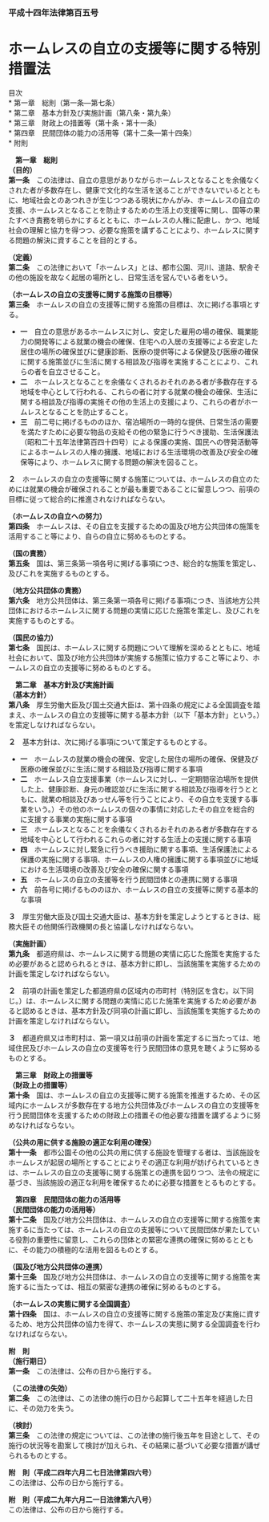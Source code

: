 ### 平成十四年法律第百五号  
# ホームレスの自立の支援等に関する特別措置法  
  
目次  
	* 第一章　総則（第一条―第七条）  
	* 第二章　基本方針及び実施計画（第八条・第九条）  
	* 第三章　財政上の措置等（第十条・第十一条）  
	* 第四章　民間団体の能力の活用等（第十二条―第十四条）  
	* 附則  
  
&emsp;**第一章　総則**  
**（目的）**  
**第一条**　この法律は、自立の意思がありながらホームレスとなることを余儀なくされた者が多数存在し、健康で文化的な生活を送ることができないでいるとともに、地域社会とのあつれきが生じつつある現状にかんがみ、ホームレスの自立の支援、ホームレスとなることを防止するための生活上の支援等に関し、国等の果たすべき責務を明らかにするとともに、ホームレスの人権に配慮し、かつ、地域社会の理解と協力を得つつ、必要な施策を講ずることにより、ホームレスに関する問題の解決に資することを目的とする。  
  
**（定義）**  
**第二条**　この法律において「ホームレス」とは、都市公園、河川、道路、駅舎その他の施設を故なく起居の場所とし、日常生活を営んでいる者をいう。  
  
**（ホームレスの自立の支援等に関する施策の目標等）**  
**第三条**　ホームレスの自立の支援等に関する施策の目標は、次に掲げる事項とする。  
* **一**　自立の意思があるホームレスに対し、安定した雇用の場の確保、職業能力の開発等による就業の機会の確保、住宅への入居の支援等による安定した居住の場所の確保並びに健康診断、医療の提供等による保健及び医療の確保に関する施策並びに生活に関する相談及び指導を実施することにより、これらの者を自立させること。  
* **二**　ホームレスとなることを余儀なくされるおそれのある者が多数存在する地域を中心として行われる、これらの者に対する就業の機会の確保、生活に関する相談及び指導の実施その他の生活上の支援により、これらの者がホームレスとなることを防止すること。  
* **三**　前二号に掲げるもののほか、宿泊場所の一時的な提供、日常生活の需要を満たすために必要な物品の支給その他の緊急に行うべき援助、生活保護法（昭和二十五年法律第百四十四号）による保護の実施、国民への啓発活動等によるホームレスの人権の擁護、地域における生活環境の改善及び安全の確保等により、ホームレスに関する問題の解決を図ること。  
  
**２**　ホームレスの自立の支援等に関する施策については、ホームレスの自立のためには就業の機会が確保されることが最も重要であることに留意しつつ、前項の目標に従って総合的に推進されなければならない。  
  
**（ホームレスの自立への努力）**  
**第四条**　ホームレスは、その自立を支援するための国及び地方公共団体の施策を活用すること等により、自らの自立に努めるものとする。  
  
**（国の責務）**  
**第五条**　国は、第三条第一項各号に掲げる事項につき、総合的な施策を策定し、及びこれを実施するものとする。  
  
**（地方公共団体の責務）**  
**第六条**　地方公共団体は、第三条第一項各号に掲げる事項につき、当該地方公共団体におけるホームレスに関する問題の実情に応じた施策を策定し、及びこれを実施するものとする。  
  
**（国民の協力）**  
**第七条**　国民は、ホームレスに関する問題について理解を深めるとともに、地域社会において、国及び地方公共団体が実施する施策に協力すること等により、ホームレスの自立の支援等に努めるものとする。  
  
&emsp;**第二章　基本方針及び実施計画**  
**（基本方針）**  
**第八条**　厚生労働大臣及び国土交通大臣は、第十四条の規定による全国調査を踏まえ、ホームレスの自立の支援等に関する基本方針（以下「基本方針」という。）を策定しなければならない。  
  
**２**　基本方針は、次に掲げる事項について策定するものとする。  
* **一**　ホームレスの就業の機会の確保、安定した居住の場所の確保、保健及び医療の確保並びに生活に関する相談及び指導に関する事項  
* **二**　ホームレス自立支援事業（ホームレスに対し、一定期間宿泊場所を提供した上、健康診断、身元の確認並びに生活に関する相談及び指導を行うとともに、就業の相談及びあっせん等を行うことにより、その自立を支援する事業をいう。）その他のホームレスの個々の事情に対応したその自立を総合的に支援する事業の実施に関する事項  
* **三**　ホームレスとなることを余儀なくされるおそれのある者が多数存在する地域を中心として行われるこれらの者に対する生活上の支援に関する事項  
* **四**　ホームレスに対し緊急に行うべき援助に関する事項、生活保護法による保護の実施に関する事項、ホームレスの人権の擁護に関する事項並びに地域における生活環境の改善及び安全の確保に関する事項  
* **五**　ホームレスの自立の支援等を行う民間団体との連携に関する事項  
* **六**　前各号に掲げるもののほか、ホームレスの自立の支援等に関する基本的な事項  
  
**３**　厚生労働大臣及び国土交通大臣は、基本方針を策定しようとするときは、総務大臣その他関係行政機関の長と協議しなければならない。  
  
**（実施計画）**  
**第九条**　都道府県は、ホームレスに関する問題の実情に応じた施策を実施するため必要があると認められるときは、基本方針に即し、当該施策を実施するための計画を策定しなければならない。  
  
**２**　前項の計画を策定した都道府県の区域内の市町村（特別区を含む。以下同じ。）は、ホームレスに関する問題の実情に応じた施策を実施するため必要があると認めるときは、基本方針及び同項の計画に即し、当該施策を実施するための計画を策定しなければならない。  
  
**３**　都道府県又は市町村は、第一項又は前項の計画を策定するに当たっては、地域住民及びホームレスの自立の支援等を行う民間団体の意見を聴くように努めるものとする。  
  
&emsp;**第三章　財政上の措置等**  
**（財政上の措置等）**  
**第十条**　国は、ホームレスの自立の支援等に関する施策を推進するため、その区域内にホームレスが多数存在する地方公共団体及びホームレスの自立の支援等を行う民間団体を支援するための財政上の措置その他必要な措置を講ずるように努めなければならない。  
  
**（公共の用に供する施設の適正な利用の確保）**  
**第十一条**　都市公園その他の公共の用に供する施設を管理する者は、当該施設をホームレスが起居の場所とすることによりその適正な利用が妨げられているときは、ホームレスの自立の支援等に関する施策との連携を図りつつ、法令の規定に基づき、当該施設の適正な利用を確保するために必要な措置をとるものとする。  
  
&emsp;**第四章　民間団体の能力の活用等**  
**（民間団体の能力の活用等）**  
**第十二条**　国及び地方公共団体は、ホームレスの自立の支援等に関する施策を実施するに当たっては、ホームレスの自立の支援等について民間団体が果たしている役割の重要性に留意し、これらの団体との緊密な連携の確保に努めるとともに、その能力の積極的な活用を図るものとする。  
  
**（国及び地方公共団体の連携）**  
**第十三条**　国及び地方公共団体は、ホームレスの自立の支援等に関する施策を実施するに当たっては、相互の緊密な連携の確保に努めるものとする。  
  
**（ホームレスの実態に関する全国調査）**  
**第十四条**　国は、ホームレスの自立の支援等に関する施策の策定及び実施に資するため、地方公共団体の協力を得て、ホームレスの実態に関する全国調査を行わなければならない。  
  
**附　則**  
**（施行期日）**  
**第一条**　この法律は、公布の日から施行する。  
  
**（この法律の失効）**  
**第二条**　この法律は、この法律の施行の日から起算して二十五年を経過した日に、その効力を失う。  
  
**（検討）**  
**第三条**　この法律の規定については、この法律の施行後五年を目途として、その施行の状況等を勘案して検討が加えられ、その結果に基づいて必要な措置が講ぜられるものとする。  
  
**附　則（平成二四年六月二七日法律第四六号）**  
この法律は、公布の日から施行する。  
  
**附　則（平成二九年六月二一日法律第六八号）**  
この法律は、公布の日から施行する。  
  

